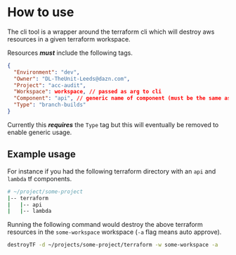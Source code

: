 # How to use

The cli tool is a wrapper around the terraform cli which will destroy aws resources in a given terraform workspace.

Resources _**must**_ include the following tags.

```json
{
  "Environment": "dev",
  "Owner": "DL-TheUnit-Leeds@dazn.com",
  "Project": "acc-audit",
  "Workspace": workspace, // passed as arg to cli
  "Component": "api", // generic name of component (must be the same as the terraform plan)
  "Type": "branch-builds"
}
```

Currently this _**requires**_ the `Type` tag but this will eventually be removed to enable generic usage.


## Example usage
For instance if you had the following terraform directory with an `api` and `lambda` tf components.
```sh
# ~/project/some-project
|-- terraform
|   |-- api
|   |-- lambda
```

Running the following command would destroy the above terraform resources in the `some-workspace` workspace (`-a` flag means auto approve).
```sh
destroyTF -d ~/projects/some-project/terraform -w some-workspace -a
```